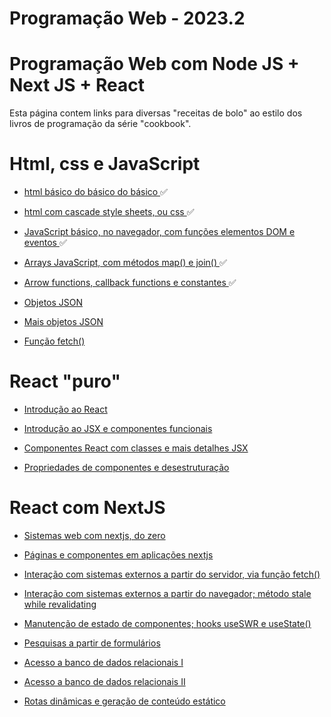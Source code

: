 # Programação Web - 2023.2

# Programação Web com Node JS + Next JS + React
Esta página contem links para diversas "receitas de bolo" ao estilo dos livros de programação da série "cookbook".

# Html, css e JavaScript

*  <a target="_blank" href="Receitas/Html, css e JavaScript/1.HTML Básico"> html básico do básico do básico </a> ✅

*  <a target="_blank" href="Receitas/Html, css e JavaScript/2.CSS Básico"> html com cascade style sheets, ou css </a> ✅

*  <a target="_blank" href="Receitas/Html, css e JavaScript/3.JavaScript básico"> JavaScript básico, no navegador, com funções elementos DOM e eventos </a> ✅

*  <a target="_blank" href="Receitas/Html, css e JavaScript/4.JavaScript básico 2"> Arrays JavaScript, com métodos map() e join() </a> ✅

*  <a target="_blank" href="Receitas/Html, css e JavaScript/5.JS - Arrow e Callback Functions"> Arrow functions, callback functions e constantes </a> ✅

*  <a target="_blank" href=""> Objetos JSON </a>

*  <a target="_blank" href=""> Mais objetos JSON </a>

*  <a target="_blank" href=""> Função fetch() </a>

# React "puro"

*  <a target="_blank" href=""> Introdução ao React </a>

*  <a target="_blank" href=""> Introdução ao JSX e componentes funcionais </a>

*  <a target="_blank" href=""> Componentes React com classes e mais detalhes JSX </a>

*  <a target="_blank" href=""> Propriedades de componentes e desestruturação </a>

# React com NextJS

*  <a target="_blank" href=""> Sistemas web com nextjs, do zero </a>

*  <a target="_blank" href=""> Páginas e componentes em aplicações nextjs </a>

*  <a target="_blank" href=""> Interação com sistemas externos a partir do servidor, via função fetch() </a>

*  <a target="_blank" href=""> Interação com sistemas externos a partir do navegador; método stale while revalidating </a>

*  <a target="_blank" href=""> Manutenção de estado de componentes; hooks useSWR e useState() </a>

*  <a target="_blank" href=""> Pesquisas a partir de formulários </a>

*  <a target="_blank" href=""> Acesso a banco de dados relacionais I </a>

*  <a target="_blank" href=""> Acesso a banco de dados relacionais II </a>

*  <a target="_blank" href=""> Rotas dinâmicas e geração de conteúdo estático </a>

